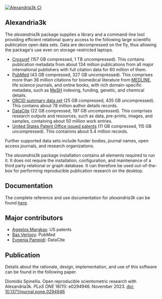 [![Alexandria3k CI](https://github.com/dspinellis/alexandria3k/actions/workflows/ci.yml/badge.svg)](https://github.com/dspinellis/alexandria3k/actions/workflows/ci.yml)

## Alexandria3k

The _alexandria3k_ package supplies a library and a command-line tool
providing efficient relational query access to the following large scientific publication
open data sets.
Data are decompressed on the fly, thus allowing the package's use even on
storage-restricted laptops.

* [Crossref](https://www.nature.com/articles/d41586-022-02926-y)
  (157 GB compressed, 1 TB uncompressed).
  This contains publication metadata from about 134 million publications from
  all major international publishers with full citation data for 60 million
  of them.
* [PubMed](https://pubmed.ncbi.nlm.nih.gov/)
  (43 GB compressed, 327 GB uncompressed).
  This comprises more than 36 million citations
  for biomedical literature from
  [MEDLINE](https://www.nlm.nih.gov/medline/medline_overview.html),
  life science journals, and online books,
  with rich domain-specific metadata,
  such as [MeSH](https://www.nlm.nih.gov/mesh/meshhome.html) indexing,
  funding, genetic, and chemical details.
* [ORCID summary data set](https://support.orcid.org/hc/en-us/articles/360006897394-How-do-I-get-the-public-data-file-)
  (25 GB compressed, 435 GB uncompressed).
  This contains about 78 million author details records.
* [DataCite](https://datacite.org/)
  (22 GB compressed, 197 GB uncompressed).
  This comprises research outputs and resources,
  such as data, pre-prints, images, and samples,
  containing about 50 million work entries.
* [United States Patent Office issued patents](https://bulkdata.uspto.gov/)
  (11 GB compressed, 115 GB uncompressed).
  This  containins about 5.4 million records.

Further supported data sets include
funder bodies,
journal names,
open access journals,
and research organizations.

The _alexandria3k_ package installation contains all elements required
to run it.
It does not require the installation, configuration, and maintenance
of a third party relational or graph database.
It can therefore be used out-of-the-box for performing reproducible
publication research on the desktop.

## Documentation

The complete reference and use documentation for _alexandria3k_  can be found [here](https://dspinellis.github.io/alexandria3k/).

## Major contributors

* [Aggelos Margkas](https://github.com/AggelosMargkas): US patents
* [Bas Verlooy](https://github.com/BasVerlooy): PubMed
* [Evgenia Pampidi](https://github.com/evgepab): DataCite

## Publication

Details about the rationale, design, implementation, and use of this software
can be found in the following paper.

Diomidis Spinellis. Open reproducible scientometric research with Alexandria3k. _PLoS ONE_ 18(11): e0294946. November 2023. [doi: 10.1371/journal.pone.0294946](https://doi.org/10.1371/journal.pone.0294946)
